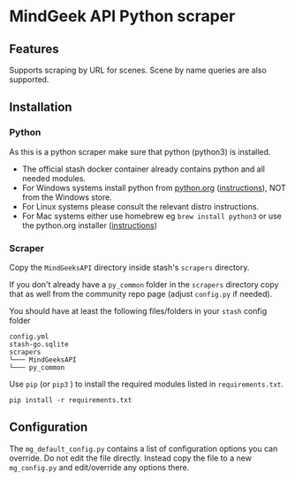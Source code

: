 # MindGeek API Python scraper 

## Features
Supports scraping by URL for scenes. Scene by name queries are also supported.

## Installation
### Python
As this is a python scraper make sure that python (python3) is installed.
- The official stash docker container already contains python and all needed modules.
- For Windows systems install python from [python.org](https://www.python.org/downloads/windows/) ([instructions](https://phoenixnap.com/kb/how-to-install-python-3-windows)), NOT from the Windows store.
- For Linux systems please consult the relevant distro instructions.
- For Μac systems either use homebrew eg `brew install python3` or use the python.org installer ([instructions](https://www.lifewire.com/how-to-install-python-on-mac-4781318))
### Scraper
Copy the `MindGeeksAPI` directory inside stash's `scrapers` directory.

If you don't already have a `py_common` folder in the `scrapers` directory copy that as well from the community repo page (adjust `config.py` if needed).

You should have at least the following files/folders in your `stash` config folder
```
config.yml
stash-go.sqlite
scrapers
└─── MindGeeksAPI
└─── py_common
```
Use `pip` (or `pip3` ) to install the required modules listed in `requirements.txt`.
```
pip install -r requirements.txt
```

## Configuration
The `mg_default_config.py` contains a list of configuration options you can override. Do not edit the file directly. Instead copy the file to a new `mg_config.py` and edit/override any options there.